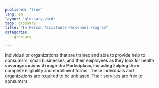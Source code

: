 ```yaml
---
published: "true"
lang: en
layout: "glossary-word"
tags: glossary
title: "In Person Assistance Personnel Program"
categories: 
  - glossary

---
```


Individual or organizations that are trained and able to provide help to consumers, small businesses, and their employees as they look for health coverage options through the Marketplace, including helping them complete eligibility and enrollment forms. These individuals and organizations are required to be unbiased. Their services are free to consumers.
